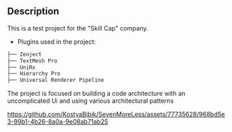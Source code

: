 ## Description

This is a test project for the "Skill Cap" company.

- Plugins used in the project:
```bash
├── Zenject                  
├── TextMesh Pro          
├── UniRx              
├── Hierarchy Pro                  
├── Universal Renderer Pipeline            
```
 
The project is focused on building a code architecture with an uncomplicated Ui and using various architectural patterns

https://github.com/KostyaBibik/SevenMoreLess/assets/77735628/968bd5e3-99b1-4b26-8a0a-9e08ab71ab25

